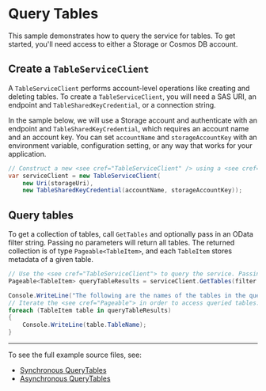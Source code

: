 # Query Tables
This sample demonstrates how to query the service for tables. To get started, you'll need access to either a Storage or Cosmos DB account.

## Create a `TableServiceClient`
A `TableServiceClient` performs account-level operations like creating and deleting tables. To create a `TableServiceClient`, you will need a SAS URI, an endpoint and `TableSharedKeyCredential`, or a connection string.

In the sample below, we will use a Storage account and authenticate with an endpoint and `TableSharedKeyCredential`, which requires an account name and an account key. You can set `accountName` and `storageAccountKey` with an environment variable, configuration setting, or any way that works for your application.

```C# Snippet:TablesSample1CreateClient
// Construct a new <see cref="TableServiceClient" /> using a <see cref="TableSharedKeyCredential" />.
var serviceClient = new TableServiceClient(
    new Uri(storageUri),
    new TableSharedKeyCredential(accountName, storageAccountKey));
```

## Query tables
To get a collection of tables, call `GetTables` and optionally pass in an OData filter string. Passing no parameters will return all tables. The returned collection is of type `Pageable<TableItem>`, and each `TableItem` stores metadata of a given table.

```C# Snippet:TablesSample3QueryTables
// Use the <see cref="TableServiceClient"> to query the service. Passing in OData filter strings is optional.
Pageable<TableItem> queryTableResults = serviceClient.GetTables(filter: $"TableName eq '{tableName}'");

Console.WriteLine("The following are the names of the tables in the query results:");
// Iterate the <see cref="Pageable"> in order to access queried tables.
foreach (TableItem table in queryTableResults)
{
    Console.WriteLine(table.TableName);
}
```
---
To see the full example source files, see:
- [Synchronous QueryTables](https://github.com/Azure/azure-sdk-for-net/blob/master/sdk/tables/Azure.Data.Tables/tests/samples/Sample3_QueryTables.cs)
- [Asynchronous QueryTables](https://github.com/Azure/azure-sdk-for-net/blob/master/sdk/tables/Azure.Data.Tables/tests/samples/Sample3_QueryTablesAsync.cs)
